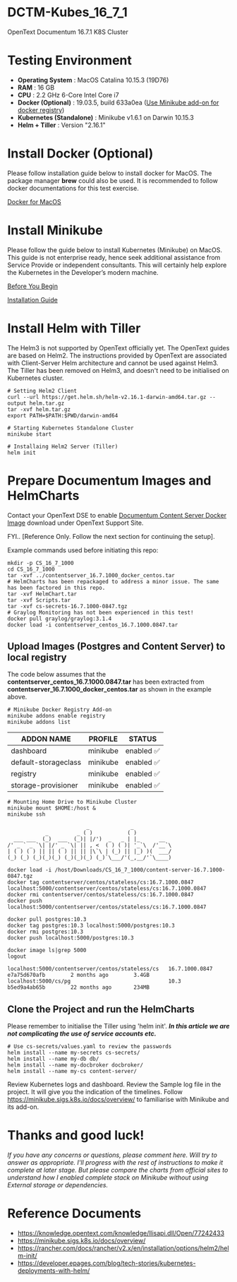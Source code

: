 # DCTM-Kubes_16_7_1
OpenText Documentum 16.7.1 K8S Cluster

# Testing Environment 
* **Operating System** : MacOS Catalina 10.15.3 (19D76)
* **RAM** : 16 GB
* **CPU** : 2.2 GHz 6-Core Intel Core i7
* **Docker (Optional)** : 19.03.5, build 633a0ea ([Use Minikube add-on for docker registry](https://minikube.sigs.k8s.io/docs/tasks/docker_registry/))
* **Kubernetes (Standalone)** : Minikube v1.6.1 on Darwin 10.15.3
* **Helm + Tiller**	: Version "2.16.1"

# Install Docker (Optional)
Please follow installation guide below to install docker for MacOS. The package manager **brew** could also be used. It is recommended to follow docker documentations for this test exercise.

[Docker for MacOS](https://docs.docker.com/docker-for-mac/install/)

# Install Minikube
Please follow the guide below to install Kubernetes (Minikube) on MacOS. This guide is not enterprise ready, hence seek additional assistance from Service Provide or independent consultants. This will certainly help explore the Kubernetes in the Developer’s modern machine.

[Before You Begin](https://kubernetes.io/docs/tasks/tools/install-minikube/#minikube-before-you-begin-1 )

[Installation Guide](https://kubernetes.io/docs/tasks/tools/install-minikube/#tab-with-md-1)

# Install Helm with Tiller
The Helm3 is not supported by OpenText officially yet. The OpenText guides are based on Helm2. The instructions provided by OpenText are associated with Client-Server Helm architecture and cannot be used against Helm3. The Tiller has been removed on Helm3, and doesn't need to be initialised on Kubernetes cluster. 

```
# Setting Helm2 Client
curl --url https://get.helm.sh/helm-v2.16.1-darwin-amd64.tar.gz --output helm.tar.gz
tar -xvf helm.tar.gz
export PATH=$PATH:$PWD/darwin-amd64

# Starting Kubernetes Standalone Cluster
minikube start

# Installaing Helm2 Server (Tiller)
helm init
```

# Prepare Documentum Images and HelmCharts
Contact your OpenText DSE to enable [Documentum Content Server Docker Image](https://mimage.opentext.com/support/ecm/secure/software/dell/documentum/documentumcontentserver/16.7.1/contentserver_16.7.1000_docker_centos.tar) download under OpenText Support Site.

FYI.. [Reference Only. Follow the next section for continuing the setup].

Example commands used before initiating this repo:
```
mkdir -p CS_16_7_1000
cd CS_16_7_1000
tar -xvf ../contentserver_16.7.1000_docker_centos.tar
# HelmCharts has been repackaged to address a minor issue. The same has been factored in this repo.
tar -xvf HelmChart.tar
tar -xvf Scripts.tar
tar -xvf cs-secrets-16.7.1000-0847.tgz
# Graylog Monitoring has not been experienced in this test!
docker pull graylog/graylog:3.1.4
docker load -i contentserver_centos_16.7.1000.0847.tar
```

## Upload Images (Postgres and Content Server) to local registry

The code below assumes that the **contentserver_centos_16.7.1000.0847.tar** has been extracted from **contentserver_16.7.1000_docker_centos.tar** as shown in the example above.
```
# Minikube Docker Registry Add-on
minikube addons enable registry
minikube addons list
```
|         ADDON NAME          | PROFILE  |    STATUS    |
|-----------------------------|----------|--------------|
| dashboard                   | minikube | enabled ✅   |
| default-storageclass        | minikube | enabled ✅   |
| registry                    | minikube | enabled ✅   |
| storage-provisioner         | minikube | enabled ✅   |
```
# Mounting Home Drive to Minikube Cluster
minikube mount $HOME:/host &
minikube ssh
```
```
                         _             _            
            _         _ ( )           ( )           
  ___ ___  (_)  ___  (_)| |/')  _   _ | |_      __  
/' _ ` _ `\| |/' _ `\| || , <  ( ) ( )| '_`\  /'__`\
| ( ) ( ) || || ( ) || || |\`\ | (_) || |_) )(  ___/
(_) (_) (_)(_)(_) (_)(_)(_) (_)`\___/'(_,__/'`\____)
```
```
docker load -i /host/Downloads/CS_16_7_1000/content-server-16.7.1000-0847.tgz
docker tag contentserver/centos/stateless/cs:16.7.1000.0847 localhost:5000/contentserver/centos/stateless/cs:16.7.1000.0847
docker rmi contentserver/centos/stateless/cs:16.7.1000.0847
docker push localhost:5000/contentserver/centos/stateless/cs:16.7.1000.0847

docker pull postgres:10.3
docker tag postgres:10.3 localhost:5000/postgres:10.3
docker rmi postgres:10.3
docker push localhost:5000/postgres:10.3

docker image ls|grep 5000
logout
```
```
localhost:5000/contentserver/centos/stateless/cs   16.7.1000.0847      e7a75d670afb        2 months ago        3.4GB
localhost:5000/cs/pg                               10.3                b5ed9a4ab65b        22 months ago       234MB
```

## Clone the Project and run the HelmCharts
Please remember to initialise the Tiller using 'helm init'. _**In this article we are not complicating the use of service accounts etc.**_

```
# Use cs-secrets/values.yaml to review the passwords
helm install --name my-secrets cs-secrets/
helm install --name my-db db/
helm install --name my-docbroker docbroker/
helm install --name my-cs content-server/
```

Review Kubernetes logs and dashboard. Review the Sample log file in the project. It will give you the indication of the timelines. Follow https://minikube.sigs.k8s.io/docs/overview/ to familiarise with Minikube and its add-on.

# Thanks and good luck!
_If you have any concerns or questions, please comment here. Will try to answer as appropriate.
I'll progress with the rest of instructions to make it complete at later stage. But please compare the charts from official sites to understand how I enabled complete stack on Minikube without using External storage or dependencies._

# Reference Documents 
* https://knowledge.opentext.com/knowledge/llisapi.dll/Open/77242433 
* https://minikube.sigs.k8s.io/docs/overview/
* https://rancher.com/docs/rancher/v2.x/en/installation/options/helm2/helm-init/
* https://developer.epages.com/blog/tech-stories/kubernetes-deployments-with-helm/


